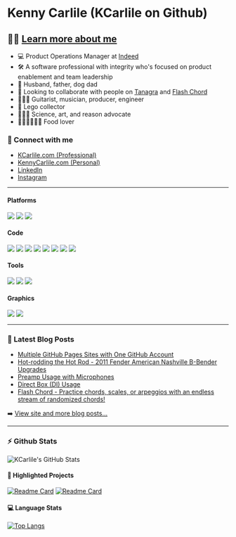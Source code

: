 # Kenny Carlile (KCarlile on Github)

## 🔬🧬 [Learn more about me][website-professional]

- 💻 Product Operations Manager at [Indeed](https://www.indeed.com/)
- 🛠 A software professional with integrity who's focused on product enablement and team leadership
- 💟 Husband, father, dog dad
- 🤝 Looking to collaborate with people on [Tanagra][tanagra] and [Flash Chord][flashchord]
- 🎸🎺🎼 Guitarist, musician, producer, engineer
- 🧱 Lego collector
- 🔭🎨🧠 Science, art, and reason advocate
- 🌮🍕🍔🍟🌭🍪 Food lover

### 🔗 Connect with me

- [KCarlile.com (Professional)][website-professional]
- [KennyCarlile.com (Personal)][website-personal]
- [LinkedIn][linkedin]
- [Instagram][instagram]

---

#### Platforms
![](https://img.shields.io/badge/-Mac-informational?style=for-the-badge&logo=apple&logoColor=white&color=220052)
![](https://img.shields.io/badge/-Bash_on_iTerm2-informational?style=for-the-badge&logo=iterm2&logoColor=white&color=220052)
![](https://img.shields.io/badge/-Homebrew-informational?style=for-the-badge&logo=homebrew&logoColor=white&color=220052)

#### Code
![](https://img.shields.io/badge/-PHP-informational?style=for-the-badge&logo=php&logoColor=white&color=02458D)
![](https://img.shields.io/badge/-Python-informational?style=for-the-badge&logo=python&logoColor=white&color=02458D)
![](https://img.shields.io/badge/-HTML-informational?style=for-the-badge&logo=html5&logoColor=white&color=02458D)
![](https://img.shields.io/badge/-CSS-informational?style=for-the-badge&logo=css3&logoColor=white&color=02458D)
![](https://img.shields.io/badge/-JavaScript-informational?style=for-the-badge&logo=javascript&logoColor=white&color=02458D)
![](https://img.shields.io/badge/-jQuery-informational?style=for-the-badge&logo=jquery&logoColor=white&color=02458D)
![](https://img.shields.io/badge/-Boostrap-informational?style=for-the-badge&logo=bootstrap&logoColor=white&color=02458D)
![](https://img.shields.io/badge/-Markdown-informational?style=for-the-badge&logo=markdown&logoColor=white&color=02458D)

#### Tools
![](https://img.shields.io/badge/-Git-informational?style=for-the-badge&logo=git&logoColor=white&color=C70D2C)
![](https://img.shields.io/badge/-GitHub-informational?style=for-the-badge&logo=github&logoColor=white&color=C70D2C)
![](https://img.shields.io/badge/-VS_Code-informational?style=for-the-badge&logo=visualstudiocode&logoColor=white&color=C70D2C)


#### Graphics
![](https://img.shields.io/badge/-Photoshop-informational?style=for-the-badge&logo=adobephotoshop&logoColor=white&color=006643)
![](https://img.shields.io/badge/-Illustrator-informational?style=for-the-badge&logo=adobeillustrator&logoColor=white&color=006643)



---

### 📝 Latest Blog Posts

<!-- BLOG-POST-LIST:START -->
- [Multiple GitHub Pages Sites with One GitHub Account](https://www.kennycarlile.com/blog/2022-05-10/multiple-github-pages-sites-with-one-github-account)
- [Hot-rodding the Hot Rod - 2011 Fender American Nashville B-Bender Upgrades](https://www.kennycarlile.com/blog/2020-09-14/hot-rodding-the-hot-rod-2011-fender-american-nashville-b-bender-upgrades)
- [Preamp Usage with Microphones](https://www.kennycarlile.com/blog/2020-09-09/preamp-usage-with-microphones)
- [Direct Box &lpar;DI&rpar; Usage](https://www.kennycarlile.com/blog/2020-08-12/direct-box-di-usage)
- [Flash Chord - Practice chords, scales, or arpeggios with an endless stream of randomized chords!](https://www.kennycarlile.com/blog/2020-07-28/flash-chord-practice-chords-scales-or-arpeggios-with-an-endless-stream-of)
<!-- BLOG-POST-LIST:END -->

➡️ [View site and more blog posts...](https://www.kennycarlile.com/)

---

### :zap: Github Stats

![KCarlile's GitHub Stats](https://github-readme-stats.vercel.app/api?username=kcarlile&show_icons=true&theme=dark&hide_border=true)

#### 📐 Highlighted Projects

[![Readme Card](https://github-readme-stats.vercel.app/api/pin/?username=kcarlile&repo=flashchord&theme=dark&hide_border=true)](https://github.com/kcarlile/flashchord)
[![Readme Card](https://github-readme-stats.vercel.app/api/pin/?username=kcarlile&repo=tanagra&theme=dark&hide_border=true)](https://github.com/tanagra/tanagra)

#### 💻 Language Stats

[![Top Langs](https://github-readme-stats.vercel.app/api/top-langs/?username=kcarlile&theme=dark&hide_border=true&layout=compact)](https://github.com/kcarlile/github-readme-stats)

[website-professional]: https://www.kcarlile.com/
[website-personal]: https://www.kennycarlile.com/
[instagram]: https://instagram.com/kennycarlile
[linkedin]: https://www.linkedin.com/in/kennycarlile
[tanagra]: http://www.tanagra.dev/
[flashchord]: http://www.flashchord.com/
